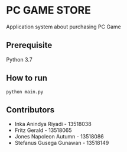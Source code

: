 # PC GAME STORE

Application system about purchasing PC Game

## Prerequisite
Python 3.7

## How to run
```
python main.py
```

## Contributors
- Inka Anindya Riyadi - 13518038
- Fritz Gerald - 13518065
- Jones Napoleon Autumn - 13518086
- Stefanus Gusega Gunawan - 13518149
